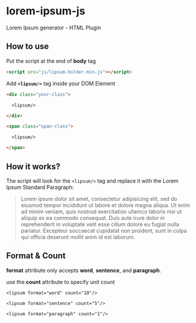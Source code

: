# lorem-ipsum-js
Lorem Ipsum generator - HTML Plugin

## How to use

Put the script at the end of **body** tag
```html
<script src="js/lipsum-holder.min.js"></script>
```
Add **`<lipsum/>`** tag inside your DOM Element
```html
<div class="your-class">
```
```
  <lipsum/>
```
```html
</div>
```

```html
<span class="span-class">
```
```
  <lipsum/>
```
```html
</span>
```


## How it works?

The script will look for the `<lipsum/>` tag and replace it with the Lorem Ipsum Standard Paragraph:
>Lorem ipsum dolor sit amet, consectetur adipisicing elit, sed do eiusmod tempor incididunt ut labore et dolore magna aliqua. Ut enim ad minim veniam, quis nostrud exercitation ullamco laboris nisi ut aliquip ex ea commodo consequat. Duis aute irure dolor in reprehenderit in voluptate velit esse cillum dolore eu fugiat nulla pariatur. Excepteur soccaecat cupidatat non proident, sunt in culpa qui officia deserunt mollit anim id est laborum.


## Format & Count

**format** attribute only accepts **word**, **sentence**, and **paragraph**.

use the **count** attribute to specify unit count

```
<lipsum format="word" count="10"/>

<lipsum format="sentence" count="5"/>

<lipsum format="paragraph" count="1"/>
```
